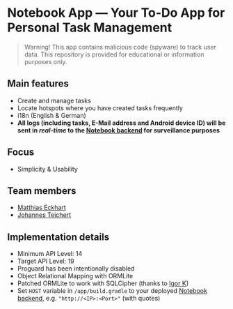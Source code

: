 # Notebook App — Your To-Do App for Personal Task Management

> Warning! This app contains malicious code (spyware) to track user data. This repository is provided for educational or information purposes only.

## Main features
- Create and manage tasks
- Locate hotspots where you have created tasks frequently
- i18n (English & German)
- **All logs (including tasks, E-Mail address and Android device ID) will be sent in _real-time_ to the [Notebook backend](https://github.com/MatthiasEckhart/NotebookSurveillanceStation) for surveillance purposes**

## Focus
- Simplicity & Usability

## Team members
- [Matthias Eckhart](https://github.com/MatthiasEckhart)
- [Johannes Teichert](https://github.com/JohannesTeichert)

## Implementation details 
- Minimum API Level: 14
- Target API Level: 19
- Proguard has been intentionally disabled
- Object Relational Mapping with ORMLite
- Patched ORMLite to work with SQLCipher (thanks to [Igor K](https://github.com/sierpito/demo-ormlite-with-sqlcipher))
- Set `HOST` variable in `/app/build.gradle` to your deployed [Notebook backend](https://github.com/MatthiasEckhart/NotebookSurveillanceStation), e.g. `"http://<IP>:<Port>"` (with quotes)
